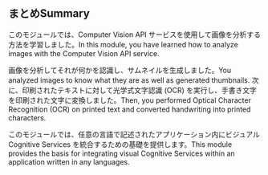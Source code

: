 ## <a name="summary"></a><span data-ttu-id="d4db4-101">まとめ</span><span class="sxs-lookup"><span data-stu-id="d4db4-101">Summary</span></span>

<span data-ttu-id="d4db4-102">このモジュールでは、Computer Vision API サービスを使用して画像を分析する方法を学習しました。</span><span class="sxs-lookup"><span data-stu-id="d4db4-102">In this module, you have learned how to analyze images with the Computer Vision API service.</span></span>

<span data-ttu-id="d4db4-103">画像を分析してそれが何かを認識し、サムネイルを生成しました。</span><span class="sxs-lookup"><span data-stu-id="d4db4-103">You analyzed images to know what they are as well as generated thumbnails.</span></span> <span data-ttu-id="d4db4-104">次に、印刷されたテキストに対して光学式文字認識 (OCR) を実行し、手書き文字を印刷された文字に変換しました。</span><span class="sxs-lookup"><span data-stu-id="d4db4-104">Then, you performed Optical Character Recognition (OCR) on printed text and converted handwriting into printed characters.</span></span>

<span data-ttu-id="d4db4-105">このモジュールでは、任意の言語で記述されたアプリケーション内にビジュアル Cognitive Services を統合するための基礎を提供します。</span><span class="sxs-lookup"><span data-stu-id="d4db4-105">This module provides the basis for integrating visual Cognitive Services within an application written in any languages.</span></span>
